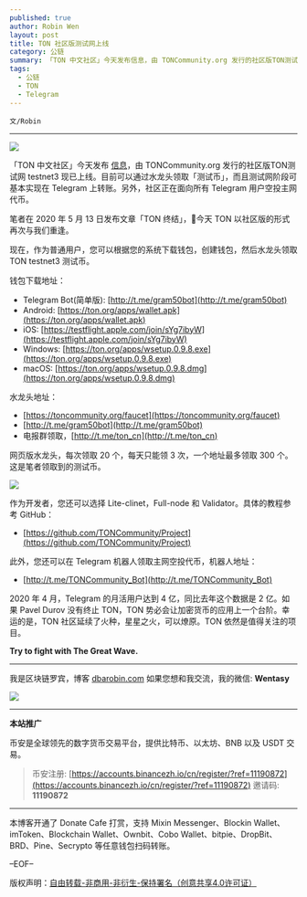 ```yaml
---
published: true
author: Robin Wen
layout: post
title: TON 社区版测试网上线
category: 公链
summary: 「TON 中文社区」今天发布信息，由 TONCommunity.org 发行的社区版TON测试网 testnet3 现已上线。目前可以通过水龙头领取「测试币」，而且测试网阶段可基本实现在 Telegram 上转账。另外，社区正在面向所有 Telegram 用户空投主网代币。2020 年 4 月，Telegram 的月活用户达到 4 亿，同比去年这个数据是 2 亿。如果 Pavel Durov 没有终止 TON，TON 势必会让加密货币的应用上一个台阶。幸运的是，TON 社区延续了火种，星星之火，可以燎原。TON 依然是值得关注的项目。Try to fight with The Great Wave.
tags:
  - 公链
  - TON
  - Telegram
---
```


`文/Robin`

***

![](https://cdn.dbarobin.com/2nnvbzd.png)

「TON 中文社区」今天发布 [信息](https://mp.weixin.qq.com/s/wWJB39ZnPJBykognu5pjKQ)，由 TONCommunity.org 发行的社区版TON测试网 testnet3 现已上线。目前可以通过水龙头领取「测试币」，而且测试网阶段可基本实现在 Telegram 上转账。另外，社区正在面向所有 Telegram 用户空投主网代币。

笔者在 2020 年 5 月 13 日发布文章「TON 终结」，今天 TON 以社区版的形式再次与我们重逢。

现在，作为普通用户，您可以根据您的系统下载钱包，创建钱包，然后水龙头领取 TON testnet3 测试币。

钱包下载地址：

* Telegram Bot(简单版): [http://t.me/gram50bot](http://t.me/gram50bot)
* Android: [https://ton.org/apps/wallet.apk](https://ton.org/apps/wallet.apk)
* iOS: [https://testflight.apple.com/join/sYg7ibyW](https://testflight.apple.com/join/sYg7ibyW)
* Windows: [https://ton.org/apps/wsetup.0.9.8.exe](https://ton.org/apps/wsetup.0.9.8.exe)
* macOS: [https://ton.org/apps/wsetup.0.9.8.dmg](https://ton.org/apps/wsetup.0.9.8.dmg)

水龙头地址：

* [https://toncommunity.org/faucet](https://toncommunity.org/faucet)
* [http://t.me/gram50bot](http://t.me/gram50bot)
* 电报群领取，[http://t.me/ton_cn](http://t.me/ton_cn)

网页版水龙头，每次领取 20 个，每天只能领 3 次，一个地址最多领取 300 个。这是笔者领取到的测试币。

![](https://cdn.dbarobin.com/h8a1xd7.png)

作为开发者，您还可以选择 Lite-clinet，Full-node 和 Validator。具体的教程参考 GitHub：

* [https://github.com/TONCommunity/Project](https://github.com/TONCommunity/Project)

此外，您还可以在 Telegram 机器人领取主网空投代币，机器人地址：

* [http://t.me/TONCommunity_Bot](http://t.me/TONCommunity_Bot)

2020 年 4 月，Telegram 的月活用户达到 4 亿，同比去年这个数据是 2 亿。如果 Pavel Durov 没有终止 TON，TON 势必会让加密货币的应用上一个台阶。幸运的是，TON 社区延续了火种，星星之火，可以燎原。TON 依然是值得关注的项目。

**Try to fight with The Great Wave.**

***

我是区块链罗宾，博客 [dbarobin.com](https://dbarobin.com/)
如果您想和我交流，我的微信: **Wentasy**

![](https://cdn.dbarobin.com/v4yywe2.png)

***

**本站推广**

币安是全球领先的数字货币交易平台，提供比特币、以太坊、BNB 以及 USDT 交易。

> 币安注册: [https://accounts.binancezh.io/cn/register/?ref=11190872](https://accounts.binancezh.io/cn/register/?ref=11190872)
> 邀请码: **11190872**

***

本博客开通了 Donate Cafe 打赏，支持 Mixin Messenger、Blockin Wallet、imToken、Blockchain Wallet、Ownbit、Cobo Wallet、bitpie、DropBit、BRD、Pine、Secrypto 等任意钱包扫码转账。

<center>
    <div class="--donate-button"
         data-button-id="f8b9df0d-af9a-460d-8258-d3f435445075"
    ></div>
</center>

–EOF–

版权声明：[自由转载-非商用-非衍生-保持署名（创意共享4.0许可证）](http://creativecommons.org/licenses/by-nc-nd/4.0/deed.zh)